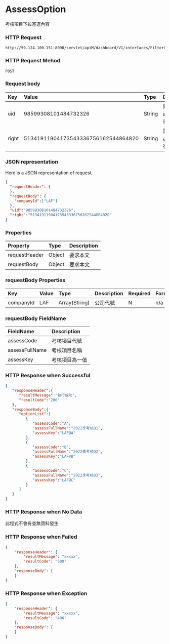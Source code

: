 # AssessOption
考核項目下拉塞選內容

### HTTP Request
```
http://59.124.100.151:8090/servlet/apiM/dashboard/V1/interfaces/FilterOption/AssessOption
```

### HTTP Request Mehod
```
POST
```

### Request body
| Key | Value | Type | Description |
|:----------|:-------------|:-----|:------------|
| uid | 98599308101484732326 | String | 需透過apiLogin取得
| right | 51341911904173543336756162544864820 | String | 需透過apiLogin取得 |

### JSON representation
Here is a JSON representation of request.
```json
{
  "requestHeader": {
  },
  "requestBody": {
    "companyId":["LAF"]
  },
  "uid":"98599308101484732326",
  "right":"51341911904173543336756162544864820"
}
```

### Properties
| Property | Type | Description |
|:---------|:-----|:------------|
| requestHeader | Object | 要求本文 |
| requestBody | Object | 要求本文 |

### requestBody Properties
| Key | Value | Type | Description | Required | Format |
|:----------|:-------------|:-----|:------------|:------------|:------------|
| companyId | LAF | Array(String) | 公司代號 | N | n/a |

### requestBody FieldName
| FieldName | Description |
|:----------|:-------------|
| assessCode | 考核項目代號 |
| assessFullName | 考核項目名稱 |
| assessKey |  考核項目為一值 |

### HTTP Response when Successful
```json
{
   "responseHeader":{
      "resultMessage":"執行成功",
      "resultCode":"200"
   },
   "responseBody":{
      "optionList":[
         {
            "assessCode":"A",
            "assessFullName":"2022季考核Q1",
            "assessKey":"LAF@A"
         },
         {
            "assessCode":"B",
            "assessFullName":"2022季考核Q2",
            "assessKey":"LAF@B"
         },
         {
            "assessCode":"C",
            "assessFullName":"2022季考核Q3",
            "assessKey":"LAF@C"
         }
      ]
   }
}
```

### HTTP Response when No Data
此程式不會有查無資料發生

### HTTP Response when Failed
```json
{
    "responseHeader": {
        "resultMessage": "xxxxx",
        "resultCode": "500"
    },
    "responseBody": {
    }
}
```

### HTTP Response when Exception
```json
{
    "responseHeader": {
        "resultMessage": "xxxxx",
        "resultCode": "406"
    },
    "responseBody": {
    }
}
```
